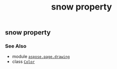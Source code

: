 ﻿---
title: snow property
second_title: Aspose.Page for Python via .NET API References
description: 
type: docs
weight: 1440
url: /python-net/aspose.page.drawing/color/snow/
is_root: false
---

## snow property


### See Also
* module [`aspose.page.drawing`](../../)
* class [`Color`](/page/python-net/aspose.page.drawing/color)
